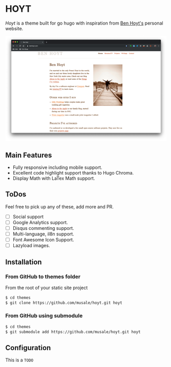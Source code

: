 # HOYT

_Hoyt_ is a theme built for go hugo with inspiration from [Ben Hoyt's](https://benhoyt.com/) personal website.

![alt text](https://github.com/musale/hoyt/raw/master/public/images/Ben_Hoyt.png "Ben Hoyt's Site")

## Main Features

- Fully responsive including mobile support.
- Excellent code highlight support thanks to Hugo Chroma.
- Display Math with LaTex Math support.

## ToDos

Feel free to pick up any of these, add more and PR.

- [ ] Social support
- [ ] Google Analytics support.
- [ ] Disqus commenting support.
- [ ] Multi-language, il8n support.
- [ ] Font Awesome Icon Support.
- [ ] Lazyload images.

## Installation

### From GitHub to themes folder

From the root of your static site project

```
$ cd themes
$ git clone https://github.com/musale/hoyt.git hoyt
```

### From GitHub using submodule

```
$ cd themes
$ git submodule add https://github.com/musale/hoyt.git hoyt
```

## Configuration

This is a `TODO`
